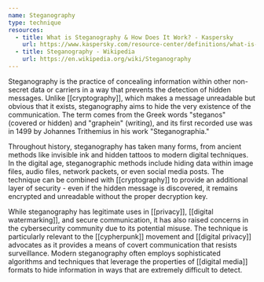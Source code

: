 ```yaml
---
name: Steganography
type: technique
resources:
  - title: What is Steganography & How Does It Work? - Kaspersky
    url: https://www.kaspersky.com/resource-center/definitions/what-is-steganography
  - title: Steganography - Wikipedia
    url: https://en.wikipedia.org/wiki/Steganography
---
```


Steganography is the practice of concealing information within other non-secret data or carriers in a way that prevents the detection of hidden messages. Unlike [[cryptography]], which makes a message unreadable but obvious that it exists, steganography aims to hide the very existence of the communication. The term comes from the Greek words "steganos" (covered or hidden) and "graphein" (writing), and its first recorded use was in 1499 by Johannes Trithemius in his work "Steganographia."

Throughout history, steganography has taken many forms, from ancient methods like invisible ink and hidden tattoos to modern digital techniques. In the digital age, steganographic methods include hiding data within image files, audio files, network packets, or even social media posts. The technique can be combined with [[cryptography]] to provide an additional layer of security - even if the hidden message is discovered, it remains encrypted and unreadable without the proper decryption key.

While steganography has legitimate uses in [[privacy]], [[digital watermarking]], and secure communication, it has also raised concerns in the cybersecurity community due to its potential misuse. The technique is particularly relevant to the [[cypherpunk]] movement and [[digital privacy]] advocates as it provides a means of covert communication that resists surveillance. Modern steganography often employs sophisticated algorithms and techniques that leverage the properties of [[digital media]] formats to hide information in ways that are extremely difficult to detect.
